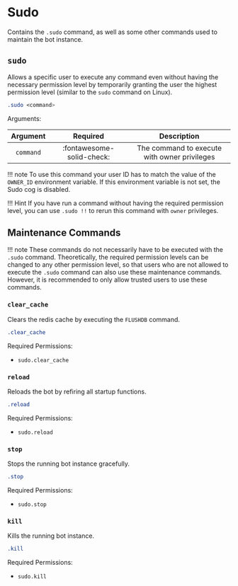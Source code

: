 # Sudo

Contains the `.sudo` command, as well as some other commands used to maintain the bot instance.


## `sudo`

Allows a specific user to execute any command even without having the necessary permission level by temporarily granting the user the highest permission level (similar to the `sudo` command on Linux).

```css
.sudo <command>
```

Arguments:

| Argument  | Required                  | Description                                  |
|:---------:|:-------------------------:|:--------------------------------------------:|
| `command` | :fontawesome-solid-check: | The command to execute with owner privileges |

!!! note
    To use this command your user ID has to match the value of the `OWNER_ID` environment variable. If this environment variable is not set, the Sudo cog is disabled.

!!! Hint
    If you have run a command without having the required permission level, you can use `.sudo !!` to rerun this command with `owner` privileges.


## Maintenance Commands

!!! note
    These commands do not necessarily have to be executed with the `.sudo` command. Theoretically, the required permission levels can be changed to any other permission level, so that users who are not allowed to execute the `.sudo` command can also use these maintenance commands. However, it is recommended to only allow trusted users to use these commands.


### `clear_cache`

Clears the redis cache by executing the `FLUSHDB` command.

```css
.clear_cache
```

Required Permissions:

- `sudo.clear_cache`


### `reload`

Reloads the bot by refiring all startup functions.

```css
.reload
```

Required Permissions:

- `sudo.reload`


### `stop`

Stops the running bot instance gracefully.

```css
.stop
```

Required Permissions:

- `sudo.stop`


### `kill`

Kills the running bot instance.

```css
.kill
```

Required Permissions:

- `sudo.kill`
